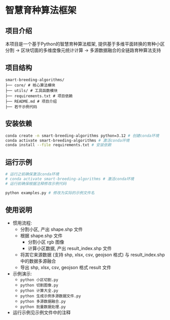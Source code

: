 # 智慧育种算法框架

## 项目介绍

本项目是一个基于Python的智慧育种算法框架, 提供基于多维平面转换的育种小区分割 -> 区块切面的多维度像元统计计算 -> 多源数据融合的全链路育种算法支持

## 项目结构

```text
smart-breeding-algorithms/
├── core/ # 核心算法模块
├── utils/ # 工具函数模块
├── requirements.txt # 项目依赖
├── README.md # 项目介绍
├── 若干示例代码
```

## 安装依赖

```bash
conda create -n smart-breeding-algorithms python=3.12 # 创建conda环境
conda activate smart-breeding-algorithms # 激活conda环境
conda install --file requirements.txt # 安装依赖
```

## 运行示例

```bash
# 运行之前确保激活conda环境
# conda activate smart-breeding-algorithms # 激活conda环境
# 运行前确保根据注释修改示例代码

python examples.py # 修改为实际的示例文件名
```

## 使用说明

- 惯用流程:
    - 分割小区, 产出 shape.shp 文件
    - 根据 shape.shp 文件
        - 分割小区 rgb 图像
        - 计算小区数据, 产出 result_index.shp 文件
    - 将其它来源数据 (支持 shp, xlsx, csv, geojson 格式) 与 result_index.shp 中的数据多源融合
    - 导出 shp, xlsx, csv, geojson 格式 result 文件
- 示例演示:
    - `python 小区切割.py`
    - `python 切割图像.py`
    - `python 计算大全.py`
    - `python 生成示例多源数据文件.py`
    - `python 多源数据融合.py`
    - `python 批量数据处理.py`
- 运行示例见示例文件中的注释
